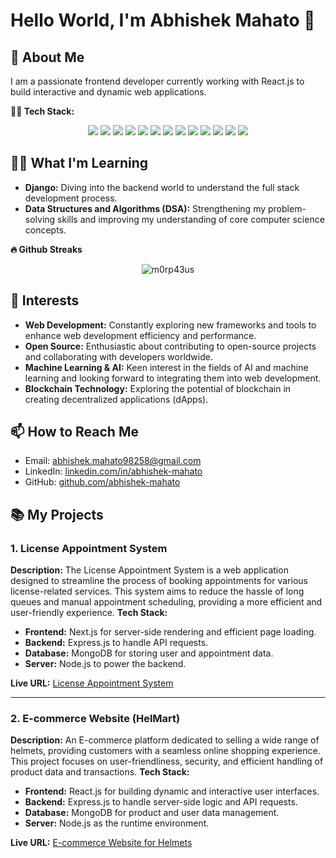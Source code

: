 # Hello World, I'm Abhishek Mahato 👋

## 🚀 About Me

I am a passionate frontend developer currently working with React.js to build interactive and dynamic web applications.

<b> 👨‍💻 Tech Stack: </b>
<div align='center'><img src="https://img.shields.io/badge/react-%2320232a.svg?style=for-the-badge&logo=react&logoColor=%2361DAFB"/> 
  <img src="https://img.shields.io/badge/redux-%23593d88.svg?style=for-the-badge&logo=redux&logoColor=white"/>
  <img src="https://img.shields.io/badge/tailwindcss-%2338B2AC.svg?style=for-the-badge&logo=tailwind-css&logoColor=white"/> 
  <img src="https://img.shields.io/badge/vite-%23646CFF.svg?style=for-the-badge&logo=vite&logoColor=white"/> 
  <img src="https://img.shields.io/badge/Next-black?style=for-the-badge&logo=next.js&logoColor=white"/> 
  <img src="https://img.shields.io/badge/node.js-6DA55F?style=for-the-badge&logo=node.js&logoColor=white"/>
  <img src="https://img.shields.io/badge/MongoDB-%234ea94b.svg?style=for-the-badge&logo=mongodb&logoColor=white"/> 
  <img src="https://img.shields.io/badge/postgres-%23316192.svg?style=for-the-badge&logo=postgresql&logoColor=white"/>
  <img src="https://img.shields.io/badge/typescript-%23007ACC.svg?style=for-the-badge&logo=typescript&logoColor=white"/> 
  <img src="https://img.shields.io/badge/javascript-%23323330.svg?style=for-the-badge&logo=javascript&logoColor=%23F7DF1E"/> 
  <img src="https://img.shields.io/badge/html5-%23E34F26.svg?style=for-the-badge&logo=html5&logoColor=white"/>
  <img src="https://img.shields.io/badge/css3-%231572B6.svg?style=for-the-badge&logo=css3&logoColor=white"/> 
  <img src="https://img.shields.io/badge/python-3670A0?style=for-the-badge&logo=python&logoColor=ffdd54"/></div>

## 🧑‍💻 What I'm Learning

- **Django:** Diving into the backend world to understand the full stack development process.
- **Data Structures and Algorithms (DSA):** Strengthening my problem-solving skills and improving my understanding of core computer science concepts.

<b>🔥 Github Streaks</b>
<p align="center"><img src="https://github-readme-streak-stats.herokuapp.com/?user=abhishek-mahato0&theme=black-ice&hide_border=true&stroke=0000&background=0D1117&ring=e05397&fire=e05397&currStreakLabel=e05397&bg_color=30,e96443,904e95&title_color=fff&text_color=fff" alt="m0rp43us" /></p>

## 🌟 Interests

- **Web Development:** Constantly exploring new frameworks and tools to enhance web development efficiency and performance.
- **Open Source:** Enthusiastic about contributing to open-source projects and collaborating with developers worldwide.
- **Machine Learning & AI:** Keen interest in the fields of AI and machine learning and looking forward to integrating them into web development.
- **Blockchain Technology:** Exploring the potential of blockchain in creating decentralized applications (dApps).


## 📫 How to Reach Me

- Email: abhishek.mahato98258@gmail.com
- LinkedIn: [linkedin.com/in/abhishek-mahato](https://www.linkedin.com/in/abhishek-mahato-012272239/)
- GitHub: [github.com/abhishek-mahato](https://github.com/abhishek-mahato0)

## 📚 My Projects

### 1. License Appointment System

**Description:**
The License Appointment System is a web application designed to streamline the process of booking appointments for various license-related services. This system aims to reduce the hassle of long queues and manual appointment scheduling, providing a more efficient and user-friendly experience.
**Tech Stack:**
- **Frontend:** Next.js for server-side rendering and efficient page loading.
- **Backend:** Express.js to handle API requests.
- **Database:** MongoDB for storing user and appointment data.
- **Server:** Node.js to power the backend.

**Live URL:** [License Appointment System](https://license-appointment-system.vercel.app/)

---

### 2. E-commerce Website (HelMart)

**Description:**
An E-commerce platform dedicated to selling a wide range of helmets, providing customers with a seamless online shopping experience. This project focuses on user-friendliness, security, and efficient handling of product data and transactions.
**Tech Stack:**
- **Frontend:** React.js for building dynamic and interactive user interfaces.
- **Backend:** Express.js to handle server-side logic and API requests.
- **Database:** MongoDB for product and user data management.
- **Server:** Node.js as the runtime environment.

**Live URL:** [E-commerce Website for Helmets](https://mern-helmart-website-client.vercel.app/)


<!---
abhishek-mahato0/abhishek-mahato0 is a ✨ special ✨ repository because its `README.md` (this file) appears on your GitHub profile.
You can click the Preview link to take a look at your changes.
--->

